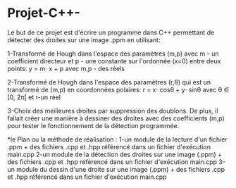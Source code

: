 # Projet-C++-
Le but de ce projet est d'écrire un programme dans C++ permettant de détecter des droites sur une image .ppm en utilisant:


1-Transformé de Hough dans l'espace des paramètres (m,p) avec m - un coefficient directeur et p - une constante sur l'ordonnée (x=0) entre deux points:
y = m⋅ x + p avec m,p - des réels

2-Transformé de Hough dans l'espace des paramètres (r,θ) qui est un transformé de (m,p) en coordonnées polaires:
r = x⋅ cosθ + y⋅ sinθ avec θ ∈ [0, 2π[ et r-un réel

3-Choix des meilleures droites par suppression des doublons.
De plus, il fallait créer une manière à dessiner des droites avec des coefficients (m,p) pour tester le fonctionnement de la détection programmée.

*le Plan ou la méthode de réalisation :
1-un module de la lecture d'un fichier .ppm + des fichiers .cpp et .hpp référencé dans un fichier d'exécution main.cpp
2-un module de la détection des droites sur une image (.ppm) + des fichiers .cpp et .hpp référencé dans un fichier d'exécution main.cpp
3-un module du dessin d'une droite sur une image (.ppm) + des fichiers .cpp et .hpp référencé dans un fichier d'exécution main.cpp



